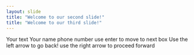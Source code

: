 ```yaml
---
layout: slide
title: "Welcome to our second slide!"
title: "Welcome to our third slide!"
---
```

Your text
Your name
phone number
use enter to move to next box
Use the left arrow to go back!
use the right arrow to proceed forward
